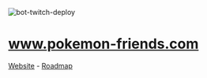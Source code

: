 ![bot-twitch-deploy](https://github.com/abenevaut/pokemon-friends.com/workflows/bot-twitch-deploy/badge.svg)

# www.pokemon-friends.com

[Website](https://www.pokemon-friends.com) - [Roadmap](https://github.com/users/abenevaut/projects/1)
